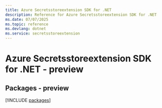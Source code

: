 ```yaml
---
title: Azure Secretsstoreextension SDK for .NET
description: Reference for Azure Secretsstoreextension SDK for .NET
ms.date: 07/07/2025
ms.topic: reference
ms.devlang: dotnet
ms.service: secretsstoreextension
---
```

# Azure Secretsstoreextension SDK for .NET - preview
## Packages - preview
[!INCLUDE [packages](secretsstoreextension-index.md)]